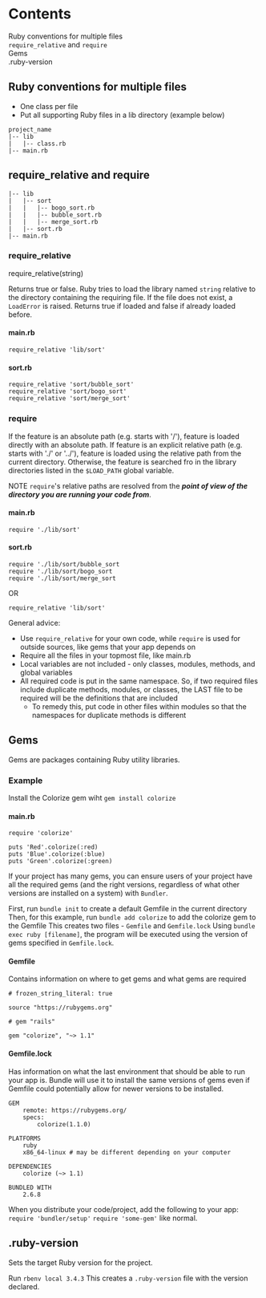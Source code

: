 # Contents
Ruby conventions for multiple files  
``` require_relative ``` and ``` require ```  
Gems  
.ruby-version


## Ruby conventions for multiple files
- One class per file
- Put all supporting Ruby files in a lib directory (example below)

```
project_name
|-- lib
|   |-- class.rb
|-- main.rb
```

## require_relative and require
```
|-- lib
|   |-- sort
|   |   |-- bogo_sort.rb
|   |   |-- bubble_sort.rb
|   |   |-- merge_sort.rb
|   |-- sort.rb
|-- main.rb
```

### require_relative
require_relative(string)

Returns true or false. Ruby tries to load the library named ``` string ``` relative to the directory containing the requiring file.
If the file does not exist, a ``` LoadError ``` is raised. Returns true if loaded and false if already loaded before.

#### main.rb
``` require_relative 'lib/sort' ```

#### sort.rb
```
require_relative 'sort/bubble_sort'
require_relative 'sort/bogo_sort'
require_relative 'sort/merge_sort'
```


### require
If the feature is an absolute path (e.g. starts with '/'), feature is loaded directly with an absolute path. If feature is an explicit relative path (e.g. starts with './' or '../'), feature is loaded using the relative path from the current directory. Otherwise, the feature is searched fro in the library directories listed in the ```$LOAD_PATH``` global variable.

NOTE
``` require ```'s relative paths are resolved from the ***point of view of the directory you are running your code from***.

#### main.rb
``` require './lib/sort' ```

#### sort.rb
```
require './lib/sort/bubble_sort
require './lib/sort/bogo_sort
require './lib/sort/merge_sort
```

OR

``` require_relative 'lib/sort' ```

General advice:
- Use ``` require_relative ``` for your own code, while ``` require ``` is used for outside sources, like gems that your app depends on
- Require all the files in your topmost file, like main.rb
- Local variables are not included - only classes, modules, methods, and global variables
- All required code is put in the same namespace. So, if two required files include duplicate methods, modules, or classes, the LAST file to be required will be the definitions that are included
  - To remedy this, put code in other files within modules so that the namespaces for duplicate methods is different




## Gems

Gems are packages containing Ruby utility libraries.


### Example

Install the Colorize gem wiht ``` gem install colorize ```

#### main.rb

```
require 'colorize'

puts 'Red'.colorize(:red)
puts 'Blue'.colorize(:blue)
puts 'Green'.colorize(:green)
```


If your project has many gems, you can ensure users of your project have all the required gems (and the right versions, regardless of what other versions are installed on a system) with ``` Bundler ```.

First, run ``` bundle init ``` to create a default Gemfile in the current directory
Then, for this example, run ``` bundle add colorize ``` to add the colorize gem to the Gemfile
This creates two files - ``` Gemfile ``` and ``` Gemfile.lock ```
Using ```bundle exec ruby [filename]```, the program will be executed using the version of gems specified in ```Gemfile.lock```.

#### Gemfile
Contains information on where to get gems and what gems are required

```
# frozen_string_literal: true

source "https://rubygems.org"

# gem "rails"

gem "colorize", "~> 1.1"
```

#### Gemfile.lock
Has information on what the last environment that should be able to run your app is. Bundle will use it to install the same versions of gems even if Gemfile could potentially allow for newer versions to be installed.

```
GEM
    remote: https://rubygems.org/
    specs:
        colorize(1.1.0)

PLATFORMS
    ruby
    x86_64-linux # may be different depending on your computer

DEPENDENCIES
    colorize (~> 1.1)

BUNDLED WITH
    2.6.8
```

When you distribute your code/project, add the following to your app:
```require 'bundler/setup'```
```require 'some-gem'``` like normal.


## .ruby-version
Sets the target Ruby version for the project.

Run ``` rbenv local 3.4.3 ```
This creates a ``` .ruby-version ``` file with the version declared.